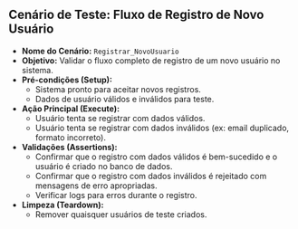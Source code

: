 ## Cenário de Teste: Fluxo de Registro de Novo Usuário

*   **Nome do Cenário:** `Registrar_NovoUsuario`
*   **Objetivo:** Validar o fluxo completo de registro de um novo usuário no sistema.
*   **Pré-condições (Setup):**
    *   Sistema pronto para aceitar novos registros.
    *   Dados de usuário válidos e inválidos para teste.
*   **Ação Principal (Execute):**
    *   Usuário tenta se registrar com dados válidos.
    *   Usuário tenta se registrar com dados inválidos (ex: email duplicado, formato incorreto).
*   **Validações (Assertions):**
    *   Confirmar que o registro com dados válidos é bem-sucedido e o usuário é criado no banco de dados.
    *   Confirmar que o registro com dados inválidos é rejeitado com mensagens de erro apropriadas.
    *   Verificar logs para erros durante o registro.
*   **Limpeza (Teardown):**
    *   Remover quaisquer usuários de teste criados.
